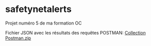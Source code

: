 # safetynetalerts
Projet numéro 5 de ma formation OC


Fichier JSON avec les résultats des requêtes POSTMAN:
[Collection Postman.zip](https://github.com/Ben84120/safetynetalerts/files/7442709/Collection.Postman.zip)
